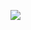 <p>
  <a href="https://solved.ac/profile/minsang8332">
    <img src="http://mazassumnida.wtf/api/v2/generate_badge?boj=minsang8332" />
  </a>
</p>
